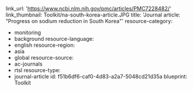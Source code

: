 link_url: 'https://www.ncbi.nlm.nih.gov/pmc/articles/PMC7228482/'
link_thumbnail: Toolkit/na-south-korea-article.JPG
title: 'Journal article: "Progress on sodium reduction in South Korea"'
resource-category:
  - monitoring
  - background
resource-language:
  - english
resource-region:
  - asia
  - global
resource-source:
  - ac-journals
  - rtsl
resource-type:
  - journal-article
id: f51b6df6-caf0-4d83-a2a7-5048cd21d35a
blueprint: Toolkit
